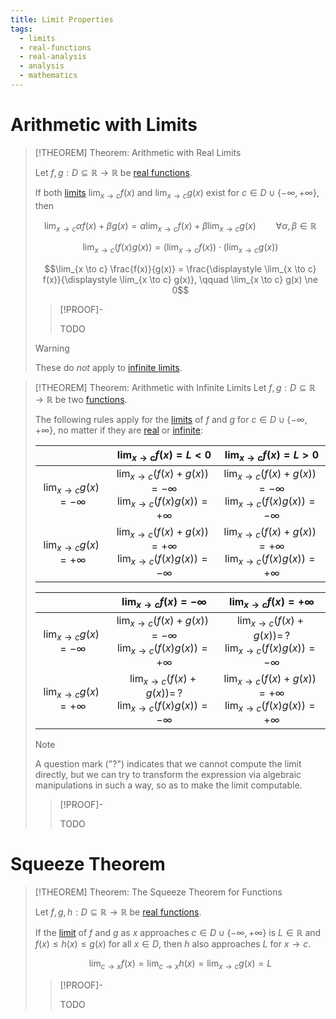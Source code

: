 ```yaml
---
title: Limit Properties
tags:
  - limits
  - real-functions
  - real-analysis
  - analysis
  - mathematics
---
```


# Arithmetic with Limits

>[!THEOREM] Theorem: Arithmetic with Real Limits
>
>Let $f,g: D\subseteq\mathbb{R} \to \mathbb{R}$ be [real functions](../index.md).
>
>If both [limits](./index.md) $\displaystyle \lim_{x \to c} f(x)$ and $\displaystyle \lim_{x \to c} g(x)$ exist for $c \in D \cup \{-\infty, +\infty\}$, then
>
>$$\lim_{x\to c} \alpha f(x) + \beta g(x) = \alpha \lim_{x \to c} f(x) + \beta \lim_{x \to c} g(x) \qquad \forall \alpha, \beta \in \mathbb{R}$$
>
>$$\lim_{x \to c} \left(f(x) g(x)\right) = \left(\lim_{x\to c} f(x)\right) \cdot \left(\lim_{x\to c} g(x)\right)$$
>
>$$\lim_{x \to c} \frac{f(x)}{g(x)} = \frac{\displaystyle \lim_{x \to c} f(x)}{\displaystyle \lim_{x \to c} g(x)}, \qquad \lim_{x \to c} g(x) \ne 0$$
>
>>[!PROOF]-
>>
>>TODO
>>
>
>>[!WARNING]
>>
>>These do *not* apply to [infinite limits](./index.md).
>>
>

>[!THEOREM] Theorem: Arithmetic with Infinite Limits
>Let $f,g: D\subseteq\mathbb{R} \to \mathbb{R}$ be two [functions](../index.md).
>
>The following rules apply for the [limits](./index.md) of $f$ and $g$ for $c \in D \cup \{-\infty, +\infty\}$, no matter if they are [real](./index.md) or [infinite](./index.md):
>
>||$\displaystyle \lim_{x\to c} f(x) = L \lt 0$|$\displaystyle \lim_{x\to c} f(x) = L \gt 0$|
>|:--:|:--:|:--:|
>|$\displaystyle \lim_{x\to c} g(x) = -\infty$|$\displaystyle \lim_{x\to c} (f(x) + g(x)) = -\infty$ </br> $\displaystyle\lim_{x\to c} (f(x)g(x)) = +\infty$|$\displaystyle \lim_{x\to c} (f(x) + g(x)) = -\infty$ </br> $\displaystyle\lim_{x\to c} (f(x)g(x)) = -\infty$|
>|$\displaystyle \lim_{x\to c} g(x) = + \infty$|$\displaystyle \lim_{x\to c} (f(x) + g(x)) = +\infty$ </br> $\displaystyle\lim_{x\to c} (f(x)g(x)) = -\infty$|$\displaystyle \lim_{x\to c} (f(x) + g(x)) = +\infty$ </br> $\displaystyle\lim_{x\to c} (f(x)g(x)) = +\infty$|
> 
>||$\displaystyle \lim_{x\to c} f(x) = -\infty$|$\displaystyle \lim_{x\to c} f(x) = +\infty$|
>|:--:|:--:|:--:|
>|$\displaystyle \lim_{x\to c} g(x) = -\infty$|$\displaystyle \lim_{x\to c} (f(x) + g(x)) = -\infty$ </br> $\displaystyle\lim_{x\to c} (f(x)g(x)) = +\infty$|$\displaystyle \lim_{x\to c} (f(x) + g(x)) = \, ?$ </br> $\displaystyle\lim_{x\to c} (f(x)g(x)) = -\infty$|
>|$\displaystyle \lim_{x\to c} g(x) = + \infty$|$\displaystyle \lim_{x\to c} (f(x) + g(x)) = \, ?$ </br> $\displaystyle\lim_{x\to c} (f(x)g(x)) = -\infty$|$\displaystyle \lim_{x\to c} (f(x) + g(x)) = +\infty$ </br> $\displaystyle\lim_{x\to c} (f(x)g(x)) = +\infty$|
>
>>[!NOTE]
>>
>>A question mark ("?") indicates that we cannot compute the limit directly, but we can try to transform the expression via algebraic manipulations in such a way, so as to make the limit computable.
>>
>
>>[!PROOF]-
>>
>>TODO
>>
>

# Squeeze Theorem

>[!THEOREM] Theorem: The Squeeze Theorem for Functions
>
>Let $f,g,h: D \subseteq \mathbb{R} \to \mathbb{R}$ be [real functions](../index.md).
>
>If the [limit](./index.md) of $f$ and $g$ as $x$ approaches $c \in D \cup \{-\infty, +\infty\}$ is $L \in \mathbb{R}$ and $f(x) \le h(x) \le g(x)$ for all $x\in D$, then $h$ also approaches $L$ for $x \to c$.
>
>$$\lim_{c\to x} f(x) = \lim_{c \to x} h(x) = \lim_{x \to c} g(x) = L$$
>
>>[!PROOF]-
>>
>>TODO
>>
>